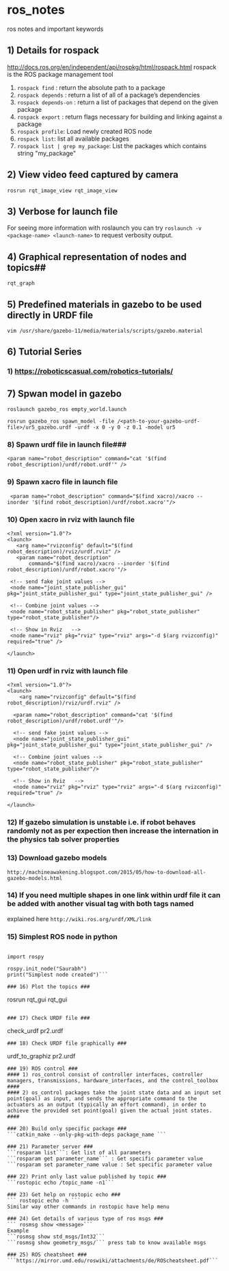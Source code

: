 # ros_notes
ros notes and important keywords


## 1) Details for rospack ##
http://docs.ros.org/en/independent/api/rospkg/html/rospack.html
rospack is the ROS package management tool
1) ```rospack find``` : return the absolute path to a package
2) ```rospack depends``` : return a list of all of a package’s dependencies
3) ```rospack depends-on``` : return a list of packages that depend on the given package
4) ```rospack export``` : return flags necessary for building and linking against a package
5) ```rospack profile```: Load newly created ROS node
6) ```rospack list```: list all available packages
7) ```rospack list | grep my_package```: List the packages which contains string "my_package"

## 2) View video feed captured by camera ##
```
rosrun rqt_image_view rqt_image_view
```
## 3) Verbose for launch file ##
For seeing more information with roslaunch you can try 
```roslaunch -v <package-name> <launch-name>``` to request verbosity output.

## 4) Graphical representation of nodes and topics##
```
rqt_graph
```
## 5) Predefined materials in gazebo to be used directly in URDF file 
```
vim /usr/share/gazebo-11/media/materials/scripts/gazebo.material
```

## 6) Tutorial Series ##

### 1) https://roboticscasual.com/robotics-tutorials/ ###

## 7)  Spwan model in gazebo ##
```
roslaunch gazebo_ros empty_world.launch
```
```
rosrun gazebo_ros spawn_model -file /<path-to-your-gazebo-urdf-file>/ur5_gazebo.urdf -urdf -x 0 -y 0 -z 0.1 -model ur5
```
### 8) Spawn urdf file in launch file###
```
<param name="robot_description" command="cat '$(find robot_description)/urdf/robot.urdf'" />
```
### 9) Spawn xacro file in launch file ###
```
 <param name="robot_description" command="$(find xacro)/xacro --inorder '$(find robot_description)/urdf/robot.xacro'"/>
 ```
 
 
 ### 10) Open xacro in rviz with launch file ###
 ```
<?xml version="1.0"?>
<launch>
    <arg name="rvizconfig" default="$(find robot_description)/rviz/urdf.rviz" />
    <param name="robot_description"
        command="$(find xacro)/xacro --inorder '$(find robot_description)/urdf/robot.xacro'"/>

  <!-- send fake joint values -->
  <node name="joint_state_publisher_gui" pkg="joint_state_publisher_gui" type="joint_state_publisher_gui" />

  <!-- Combine joint values -->
  <node name="robot_state_publisher" pkg="robot_state_publisher" type="robot_state_publisher"/>

  <!-- Show in Rviz   -->
  <node name="rviz" pkg="rviz" type="rviz" args="-d $(arg rvizconfig)" required="true" />

</launch>
```

### 11) Open urdf in rviz with launch file ###
```
<?xml version="1.0"?>
<launch>
    <arg name="rvizconfig" default="$(find robot_description)/rviz/urdf.rviz" />

  <param name="robot_description" command="cat '$(find robot_description)/urdf/robot.urdf'"/>

  <!-- send fake joint values -->
  <node name="joint_state_publisher_gui" pkg="joint_state_publisher_gui" type="joint_state_publisher_gui" />

  <!-- Combine joint values -->
  <node name="robot_state_publisher" pkg="robot_state_publisher" type="robot_state_publisher"/>

  <!-- Show in Rviz   -->
  <node name="rviz" pkg="rviz" type="rviz" args="-d $(arg rvizconfig)" required="true" />

</launch>
```
### 12) If gazebo simulation is unstable i.e. if robot behaves randomly not as per expection then increase the internation in the physics tab solver properties ###

### 13) Download gazebo models ###
```
http://machineawakening.blogspot.com/2015/05/how-to-download-all-gazebo-models.html
```

### 14) If you need multiple shapes in one link within urdf file it can be added with another visual tag with both tags named ###
explained here
```http://wiki.ros.org/urdf/XML/link```


### 15) Simplest ROS node in python ###
```#! /usr/bin/env python

import rospy

rospy.init_node("Saurabh")
print("Simplest node created")```

### 16) Plot the topics ###
```
rosrun rqt_gui rqt_gui
```

### 17) Check URDF file ###
```
check_urdf pr2.urdf
```
### 18) Check URDF file graphically ###
```
urdf_to_graphiz pr2.urdf
```
### 19) ROS control ###
#### 1) ros_control consist of controller interfaces, controller managers, transmissions, hardware_interfaces, and the control_toolbox ####
#### 2) os_control packages take the joint state data and an input set point(goal) as input, and sends the appropriate command to the actuators as an output (typically an effort command), in order to achieve the provided set point(goal) given the actual joint states. ####

### 20) Build only specific package ###
```catkin_make --only-pkg-with-deps package_name ```

### 21) Parameter server ###
```rosparam list```: Get list of all parameters
```rosparam get parameter_name``` : Get specific parameter value
```rosparam set parameter_name value : Set specific parameter value

### 22) Print only last value published by topic ###
```rostopic echo /topic_name -n1```

### 23) Get help on rostopic echo ###
``` rostopic echo -h ```
Similar way other commands in rostopic have help menu

### 24) Get details of various type of ros msgs ###
``` rosmsg show <message>```
Example
```rosmsg show std_msgs/Int32```
```rosmsg show geometry_msgs/``` press tab to know available msgs

### 25) ROS cheatsheet ###
```https://mirror.umd.edu/roswiki/attachments/de/ROScheatsheet.pdf```


